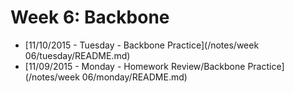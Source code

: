 # Week 6: Backbone

* [11/10/2015 - Tuesday - Backbone Practice](/notes/week 06/tuesday/README.md)
* [11/09/2015 - Monday - Homework Review/Backbone Practice](/notes/week 06/monday/README.md)
